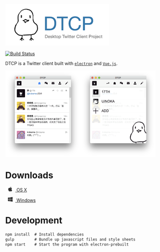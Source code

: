 ![Desktop Twitter Client Project](docs/banner.png)

[![Build Status](https://travis-ci.org/alchen/DTCP.svg?branch=master)](https://travis-ci.org/alchen/DTCP)

DTCP is a Twitter client built with [`electron`][1] and [`Vue.js`][2].

[<img src="docs/screenshot_1.png" width="240" />](docs/screenshot_1.png)[<img src="docs/screenshot_2.png" width="240" />](docs/screenshot_2.png)

# Downloads

[<img src="docs/apple.png" width="32" /> OS X](https://github.com/alchen/DTCP/releases/download/v0.5.0/DTCP-mac.zip)

[<img src="docs/windows.png" width="32" /> Windows](https://github.com/alchen/DTCP/releases/download/v0.5.0/DTCP-win32.zip)

# Development

```
npm install  # Install dependencies
gulp         # Bundle up javascript files and style sheets
npm start    # Start the program with electron-prebuilt
```

[1]:https://github.com/atom/electron
[2]:https://github.com/vuejs/vue
